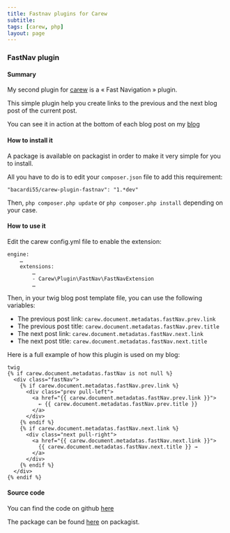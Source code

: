 ```yaml
---
title: Fastnav plugins for Carew
subtitle:
tags: [carew, php]
layout: page
---
```


### FastNav plugin

#### Summary

My second plugin for [carew](http://carew.github.io) is a « Fast Navigation » plugin.

This simple plugin help you create links to the previous and the next blog post of the current post.

You can see it in action at the bottom of each blog post on my [blog](https://bacardi55.org)


#### How to install it

A package is available on packagist in order to make it very simple for you to install.

All you have to do is to edit your `composer.json` file to add this requirement:

    "bacardi55/carew-plugin-fastnav": "1.*dev"

Then, `php composer.php update` or `php composer.php install` depending on your case.


#### How to use it

Edit the carew config.yml file to enable the extension:

    engine:
        …
        extensions:
            …
            - Carew\Plugin\FastNav\FastNavExtension
            …

Then, in your twig blog post template file, you can use the following variables:

- The previous post link: `carew.document.metadatas.fastNav.prev.link`
- The previous post title: `carew.document.metadatas.fastNav.prev.title`
- The next post link: `carew.document.metadatas.fastNav.next.link`
- The next post title: `carew.document.metadatas.fastNav.next.title`


Here is a full example of how this plugin is used on my blog:

    twig
    {% if carew.document.metadatas.fastNav is not null %}
      <div class="fastNav">
        {% if carew.document.metadatas.fastNav.prev.link %}
          <div class="prev pull-left">
            <a href="{{ carew.document.metadatas.fastNav.prev.link }}">
              ← {{ carew.document.metadatas.fastNav.prev.title }}
            </a>
          </div>
        {% endif %}
        {% if carew.document.metadatas.fastNav.next.link %}
          <div class="next pull-right">
            <a href="{{ carew.document.metadatas.fastNav.next.link }}">
              {{ carew.document.metadatas.fastNav.next.title }} →
            </a>
          </div>
        {% endif %}
      </div>
    {% endif %}


#### Source code

You can find the code on github [here](https://github.com/bacardi55/carew-plugin-fastnav)

The package can be found [here](https://packagist.org/packages/bacardi55/carew-plugin-fastnav) on packagist.
